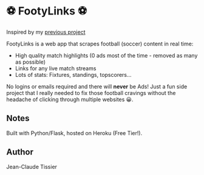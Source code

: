 # :soccer: FootyLinks :soccer: 

Inspired by my [previous project](https://github.com/jctissier/Euro2016_TerminalApp)

FootyLinks is a web app that scrapes football (soccer) content in real time:

* High quality match highlights (0 ads most of the time - removed as many as possible)
* Links for any live match streams
* Lots of stats: Fixtures, standings, topscorers...

No logins or emails required and there will **never** be Ads! Just a fun side project that I really needed to fix those football cravings without the headache of clicking through multiple websites 😀.


## Notes
Built with Python/Flask, hosted on Heroku (Free Tier!). 

## Author
Jean-Claude Tissier
